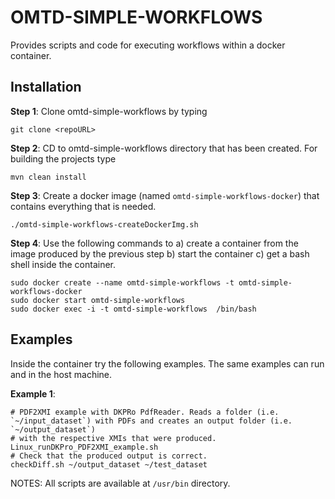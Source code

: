 # OMTD-SIMPLE-WORKFLOWS #

Provides scripts and code for executing workflows within a docker container. 

## Installation ##


   
**Step 1**: Clone omtd-simple-workflows by typing
  
```
git clone <repoURL>
```


**Step 2**: CD to omtd-simple-workflows directory that has been created. For building the projects type

```
mvn clean install 
```

**Step 3**: Create a docker image (named `omtd-simple-workflows-docker`) that contains everything that is needed.

```
./omtd-simple-workflows-createDockerImg.sh 
```

**Step 4**: Use the following commands to  a) create a container from the image produced by the previous step b) start the container c) get a bash shell inside the container.

```
sudo docker create --name omtd-simple-workflows -t omtd-simple-workflows-docker
sudo docker start omtd-simple-workflows
sudo docker exec -i -t omtd-simple-workflows  /bin/bash
```

## Examples ##

Inside the container try the following examples. The same examples can run and in the host machine. 

**Example 1**:

```
# PDF2XMI example with DKPRo PdfReader. Reads a folder (i.e. `~/input_dataset`) with PDFs and creates an output folder (i.e. `~/output_dataset`) 
# with the respective XMIs that were produced.
Linux_runDKPro_PDF2XMI_example.sh
# Check that the produced output is correct.
checkDiff.sh ~/output_dataset ~/test_dataset
```

NOTES: All scripts are available at `/usr/bin` directory.

 
